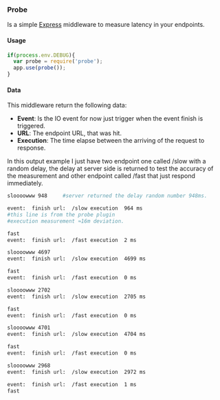 ### Probe

Is a simple [Express](https://www.npmjs.com/package/express) middleware to measure latency in your endpoints.

#### Usage

```js
if(process.env.DEBUG){
  var probe = require('probe');
  app.use(probe());
}
```

#### Data

This middleware return the following data:
  - **Event**: Is the IO event for now just trigger when the event finish is triggered.
  - **URL**: The endpoint URL, that was hit.
  - **Execution**: The time elapse between the arriving of the request to response.



In this output example I just have two endpoint one called /slow with a random delay, the delay at server side is returned to test the accuracy of the measurement and other endpoint called /fast that just respond immediately.

```sh
sloooowww 948     #server returned the delay random number 948ms.

event:  finish url:  /slow execution  964 ms
#this line is from the probe plugin
#execution measurement ≈16m deviation.

fast
event:  finish url:  /fast execution  2 ms

sloooowww 4697
event:  finish url:  /slow execution  4699 ms

fast
event:  finish url:  /fast execution  0 ms

sloooowww 2702
event:  finish url:  /slow execution  2705 ms

fast
event:  finish url:  /fast execution  0 ms

sloooowww 4701
event:  finish url:  /slow execution  4704 ms

fast
event:  finish url:  /fast execution  0 ms

sloooowww 2968
event:  finish url:  /slow execution  2972 ms

event:  finish url:  /fast execution  1 ms
fast
```

